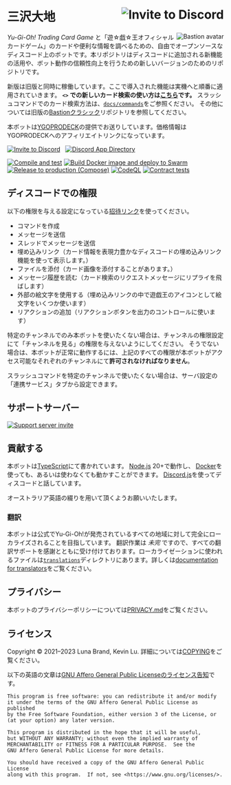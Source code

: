<!-- # Bastion [<img src="https://img.shields.io/badge/invite%20to-discord-brightgreen?style=for-the-badge" alt="Invite to Discord" align="right" />](https://discord.com/api/oauth2/authorize?client_id=383854640694820865&permissions=274878285888&scope=bot%20applications.commands) -->
# 三沢大地 [<img src="https://img.shields.io/badge/invite%20to-discord-brightgreen?style=for-the-badge" alt="Invite to Discord" align="right" />](https://discord.com/api/oauth2/authorize?client_id=383854640694820865&permissions=274878285888&scope=bot%20applications.commands)

<!-- Unfortunately, GitHub Markdown sanitizes style attributes, so we will have to use a deprecated HTML attribute. -->
[<img src="https://cdn.discordapp.com/avatars/383854640694820865/fab10204c193d0bc3d48169d11245a1a.png" alt="Bastion avatar" align="right" />](https://yugipedia.com/wiki/Bastion_Misawa)

<!-- A free and open-source Discord bot for looking up cards and other useful information about the
_Yu-Gi-Oh! Trading Card Game_ and _Official Card Game_. This is the repository for the new instance
to take advantage of new features offered by Discord and improve reliability. -->
_Yu-Gi-Oh! Trading Card Game_ と「遊☆戯☆王オフィシャルカードゲーム」のカードや便利な情報を調べるための、自由でオープンソースなディスコード上のボットです。本リポジトリはディスコードに追加される新機能の活用や、ボット動作の信頼性向上を行うための新しいバージョンのためのリポジトリです。
<!-- The new instance runs concurrently with the old instance.
Features implemented here will be gradually rolled out to the live bot.-->
<!-- I didn't much understand what the instances (new and old ones) and the live bot mean-->
<!--**New `<>` card search documentation is [here](/docs/card-search.md).**
For Slash Command documentation, look in [`docs/commands`](/docs/commands).
For everything else, please refer to the old [Bastion Classic](https://github.com/AlphaKretin/bastion-bot) repository. -->
新版は旧版と同時に稼働しています。ここで導入された機能は実機へと順番に適用されていきます。
**`<>` での新しいカード検索の使い方は[こちら](/docs/card-search.md)です。**
スラッシュコマンドでのカード検索方法は、[`docs/commands`](/docs/commands)をご参照ください。
その他については旧版の[Bastionクラシック](https://github.com/AlphaKretin/bastion-bot)リポジトリを参照してください。


<!-- Thanks to [YGOPRODECK](https://ygoprodeck.com/) for sponsoring Bastion. Prices provided by Bastion are YGOPRODECK affiliate links.-->
本ボットは[YGOPRODECK](https://ygoprodeck.com/)の提供でお送りしています。価格情報はYGOPRODECKへのアフィリエイトリンクになっています。

[<img src="https://img.shields.io/badge/invite%20to-discord-brightgreen?style=for-the-badge" alt="Invite to Discord" />](https://discord.com/api/oauth2/authorize?client_id=383854640694820865&permissions=274878285888&scope=bot%20applications.commands)
&nbsp;
[<img src="https://img.shields.io/badge/App%20Directory-darkgreen?style=for-the-badge" alt="Discord App Directory" />](https://discord.com/application-directory/383854640694820865)

[![Compile and test](https://github.com/DawnbrandBots/bastion-bot/actions/workflows/node.js.yml/badge.svg)](https://github.com/DawnbrandBots/bastion-bot/actions/workflows/node.js.yml)
[![Build Docker image and deploy to Swarm](https://github.com/DawnbrandBots/bastion-bot/actions/workflows/docker.yml/badge.svg)](https://github.com/DawnbrandBots/bastion-bot/actions/workflows/docker.yml)
[![Release to production (Compose)](https://github.com/DawnbrandBots/bastion-bot/actions/workflows/release-compose.yml/badge.svg)](https://github.com/DawnbrandBots/bastion-bot/actions/workflows/release-compose.yml)
[![CodeQL](https://github.com/DawnbrandBots/bastion-bot/actions/workflows/codeql-analysis.yml/badge.svg)](https://github.com/DawnbrandBots/bastion-bot/actions/workflows/codeql-analysis.yml)
[![Contract tests](https://github.com/DawnbrandBots/bastion-bot/actions/workflows/node.js.contract.yml/badge.svg)](https://github.com/DawnbrandBots/bastion-bot/actions/workflows/node.js.contract.yml)

<!--## Discord permissions-->
## ディスコードでの権限

<!--Please make sure you use an [invite link](https://discord.com/api/oauth2/authorize?client_id=383854640694820865&permissions=274878285888&scope=bot%20applications.commands)
that automatically grants the following permissions.-->
以下の権限を与える設定になっている[招待リンク](https://discord.com/api/oauth2/authorize?client_id=383854640694820865&permissions=274878285888&scope=bot%20applications.commands)を使ってください。

<!-- - Create commands in a server-->
<!-- 'Create commands' permission is asked when you select which server to add Bastion along with 'Add a bot to a server' permission. Others are asked later when you authorize them for a certain server you selected.-->
- コマンドを作成
- メッセージを送信<!-- - Send Messages-->
- スレッドでメッセージを送信<!-- - Send Messages in Threads-->
- 埋め込みリンク（カード情報を表現力豊かなディスコードの埋め込みリンク機能を使って表示します。）<!-- - Embed Links: Bastion displays card information in a Discord rich embed.-->
- ファイルを添付（カード画像を添付することがあります。）<!-- - Attach Files: Bastion attaches card images for trivia.-->
- メッセージ履歴を読む（カード検索のリクエストメッセージにリプライを飛ばします）<!-- - Read Message History: Bastion replies to messages that request card search.-->
- 外部の絵文字を使用する（埋め込みリンクの中で遊戯王のアイコンとして絵文字をいくつか使います）<!-- - Use External Emojis: Bastion uses certain emojis for Yu-Gi-Oh icons in its embeds.-->
- リアクションの追加（リアクションボタンを出力のコントロールに使います）<!-- - Add Reactions: Bastion uses "reaction buttons" for advanced control of outputs.-->

<!-- If you do not want Bastion to be used in a channel, deny it the View Channel permission.
Otherwise, all of the above permissions **must** be granted to Bastion in each channel it is
available in for it to work correctly.-->
特定のチャンネルでのみ本ボットを使いたくない場合は、チャンネルの権限設定にて「チャンネルを見る」の権限を与えないようにしてください。
そうでない場合は、本ボットが正常に動作するには、上記のすべての権限が本ボットがアクセス可能なそれぞれのチャンネルにて**許可されなければなりません**。

<!-- If you do not want Slash Commands to be used in a channel, this can be managed per command in the Integrations tab of
your server settings. Alternatively, you can blanket deny the Use Application Commands permission for the individuals
or roles in question, but this will apply to all bots.-->
スラッシュコマンドを特定のチャンネルで使いたくない場合は、サーバ設定の「連携サービス」タブから設定できます。
<!-- I didn't understand the second sentence. So it's left untranslated.>

<!-- ## Support server-->
## サポートサーバー

[![Support server invite](https://discordapp.com/api/guilds/381294999729340417/widget.png?style=banner3)](https://discord.gg/4aFuPyuE96)

<!--## Contributing-->
## 貢献する

<!--Bastion is written in [TypeScript](https://www.typescriptlang.org/).
It targets [Node.js](https://nodejs.org/) 20+ and
can be run with or without [Docker](https://docs.docker.com/get-docker/).
It uses [Discord.js](https://discord.js.org/) to talk to Discord.-->
本ボットは[TypeScript](https://www.typescriptlang.org/)にて書かれています。
[Node.js](https://nodejs.org/) 20+で動作し、
[Docker](https://docs.docker.com/get-docker/)を使っても、あるいは使わなくても動かすことができます。
[Discord.js](https://discord.js.org/)を使ってディスコードと話しています。

<!--Please use Australian English spellings.-->
オーストラリア英語の綴りを用いて頂くようお願いいたします。

<!--### Translations-->
### 翻訳

<!-- Bastion intends to be fully localised to all regions with official Yu-Gi-Oh! releases.
Translation work is _incomplete_ and we appreciate any translator help. The localisation
files are in the [`translations`](/translations) directory; for more information,
please see the [documentation for translators](/docs/translations.md).-->
本ボットは公式でYu-Gi-Oh!が発売されているすべての地域に対して完全にローカライズされることを目指しています。
翻訳作業は _未完_ ですので、すべての翻訳サポートを感謝とともに受け付けております。ローカライゼーションに使われるファイルは[`translations`](/translations)ディレクトリにあります。詳しくは[documentation for translators](/docs/translations.md)をご覧ください。

<!-- ## Privacy -->
## プライバシー

<!-- See [PRIVACY.md](https://github.com/DawnbrandBots/bastion-bot/blob/master/PRIVACY.md) for Bastion's Privacy Policy.-->
本ボットのプライバシーポリシーについては[PRIVACY.md](https://github.com/DawnbrandBots/bastion-bot/blob/master/PRIVACY.md)をご覧ください。

<!--## Licence-->
## ライセンス

Copyright © 2021–2023 Luna Brand, Kevin Lu.
詳細については[COPYING](https://github.com/DawnbrandBots/bastion-bot/blob/master/COPYING)をご覧ください。

<!-- Inserted below to explain-->
<!-- The English paragraphs below is a [license notice of GNU Affero General Public License](https://www.gnu.org/licenses/gpl-howto.en.html#license-notices).-->
以下の英語の文章は[GNU Affero General Public Licenseのライセンス告知](https://www.gnu.org/licenses/gpl-howto.ja.html#license-notices)です。

```
This program is free software: you can redistribute it and/or modify
it under the terms of the GNU Affero General Public License as published
by the Free Software Foundation, either version 3 of the License, or
(at your option) any later version.

This program is distributed in the hope that it will be useful,
but WITHOUT ANY WARRANTY; without even the implied warranty of
MERCHANTABILITY or FITNESS FOR A PARTICULAR PURPOSE.  See the
GNU Affero General Public License for more details.

You should have received a copy of the GNU Affero General Public License
along with this program.  If not, see <https://www.gnu.org/licenses/>.
```
